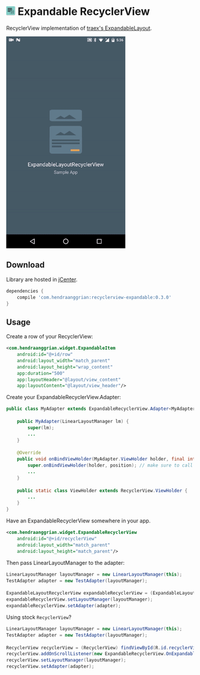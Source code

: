 ![logo](/art/logo.png) Expandable RecyclerView
==============================================
RecyclerView implementation of [traex's ExpandableLayout](https://github.com/traex/ExpandableLayout).

![demo](/art/demo.gif)

Download
--------
Library are hosted in [jCenter](https://bintray.com/hendraanggrian/maven/expandable-recyclerview).

```gradle
dependencies {
    compile 'com.hendraanggrian:recyclerview-expandable:0.3.0'
}
```

Usage
-----
Create a row of your RecyclerView:

```xml
<com.hendraanggrian.widget.ExpandableItem
    android:id="@+id/row"
    android:layout_width="match_parent"
    android:layout_height="wrap_content"
    app:duration="500"
    app:layoutHeader="@layout/view_content"
    app:layoutContent="@layout/view_header"/>
```

Create your ExpandableRecyclerView.Adapter:

```java
public class MyAdapter extends ExpandableRecyclerView.Adapter<MyAdapter.ViewHolder> {

    public MyAdapter(LinearLayoutManager lm) {
        super(lm);
        ...
    }

    @Override
    public void onBindViewHolder(MyAdapter.ViewHolder holder, final int position) {
        super.onBindViewHolder(holder, position); // make sure to call this line
        ...
    }

    public static class ViewHolder extends RecyclerView.ViewHolder {
        ...
    }
}
```

Have an ExpandableRecyclerView somewhere in your app.

```xml
<com.hendraanggrian.widget.ExpandableRecyclerView
    android:id="@+id/recyclerView"
    android:layout_width="match_parent"
    android:layout_height="match_parent"/>
```

Then pass LinearLayoutManager to the adapter:

```java
LinearLayoutManager layoutManager = new LinearLayoutManager(this);
TestAdapter adapter = new TestAdapter(layoutManager);

ExpandableLayoutRecyclerView expandableRecyclerView = (ExpandableLayoutRecyclerView) findViewById(R.id.recyclerView);
expandableRecyclerView.setLayoutManager(layoutManager);
expandableRecyclerView.setAdapter(adapter);
```

Using stock `RecyclerView`?

```java
LinearLayoutManager layoutManager = new LinearLayoutManager(this);
TestAdapter adapter = new TestAdapter(layoutManager);

RecyclerView recyclerView = (RecyclerView) findViewById(R.id.recyclerView);
recyclerView.addOnScrollListener(new ExpandableRecyclerView.OnExpandableScrollListener());
recyclerView.setLayoutManager(layoutManager);
recyclerView.setAdapter(adapter);
```
